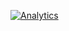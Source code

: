 
[![Analytics](https://ga-beacon.appspot.com/UA-78646709-2/starter-research-group/readme?pixel)](https://github.com/igrigorik/ga-beacon)
